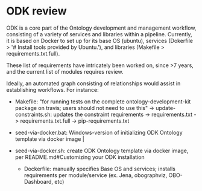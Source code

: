 # ODK review

ODK is a core part of the Ontology development and management workflow, consisting of a variety of services and libraries within a pipeline. Currently, it is based on Docker to set up for its base OS (ubuntu), services (Dokerfile > '# Install tools provided by Ubuntu.'), and libraries (Makefile > requirements.txt.full).

These list of requirements have intricately been worked on, since >7 years, and the current list of modules requires review.

Ideally, an automated graph consisting of relationships would assist in establishing workflows.
For instance:

- Makefile: "for running tests on the complete ontology-development-kit package on travis; users should not need to use this"
    -> update-constraints.sh: updates the constraint requirements
        -> requirements.txt
            -> requirements.txt.full
        -> pip-requirements.txt

 - seed-via-docker.bat: Windows-version of initializing ODK Ontology template via docker image
|
 - seed-via-docker.sh: create ODK Ontology template via docker image, per README.md#Customizing your ODK installation
    - Dockerfile: manually specifies Base OS and services; installs requirements per module/service (ex. Jena, obographviz, OBO-Dashboard, etc)
